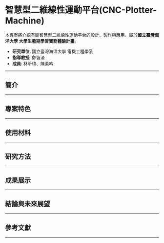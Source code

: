 # 智慧型二維線性運動平台(CNC-Plotter-Machine)

本專案將介紹有關智慧型二維線性運動平台的設計、製作與應用，屬於**國立臺灣海洋大學 大學生暑期學習實務體驗計畫**。  
- **研究單位**: 國立臺灣海洋大學 電機工程學系  
- **指導教授**: 鄭智湧  
- **成員**: 林昕瑋、陳柔吟

---

## 簡介  

---
## 專案特色 

---
## 使用材料 

---
## 研究方法  

---
## 成果展示  

---
## 結論與未來展望  

---
## 參考文獻  


---
